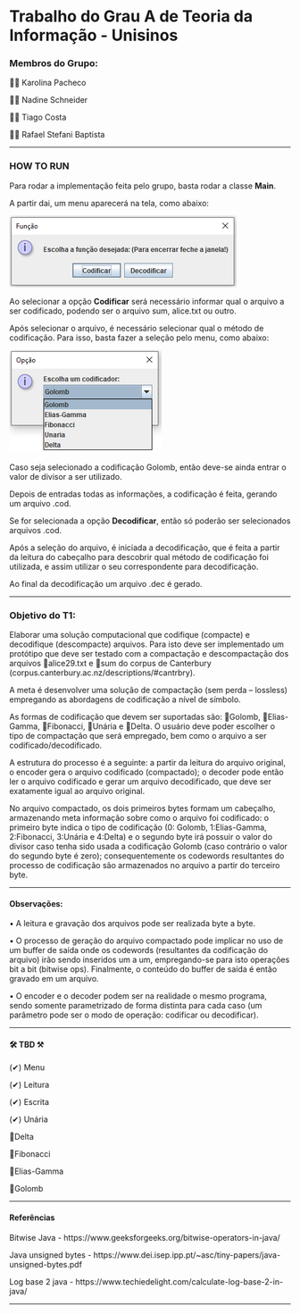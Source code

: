 <h1>Trabalho do Grau A de Teoria da Informação - Unisinos</h1>

<h3>Membros do Grupo:</h3>

<p>👩‍🎓 Karolina Pacheco</p>
<p>👩‍🎓 Nadine Schneider</p>
<p>👨‍🎓 Tiago Costa</p>
<p>👨‍🎓 Rafael Stefani Baptista</p>
<hr>


### HOW TO RUN

Para rodar a implementação feita pelo grupo, basta rodar a classe **Main**. 

A partir dai, um menu aparecerá na tela, como abaixo:


![menu](images/menu.png)


Ao selecionar a opção **Codificar** será necessário informar qual o arquivo a ser codificado, podendo ser o arquivo sum, alice.txt ou outro. 

Após selecionar o arquivo, é necessário selecionar qual o método de codificação. Para isso, basta fazer a seleção pelo menu, como abaixo: 

![menu](images/codificacoes.png)

Caso seja selecionado a codificação Golomb, então deve-se ainda entrar o valor de divisor a ser utilizado.

Depois de entradas todas as informações, a codificação é feita, gerando um arquivo .cod.


Se for selecionada a opção **Decodificar**, então só poderão ser selecionados arquivos .cod. 

Após a seleção do arquivo, é iniciada a decodificação, que é feita a partir da leitura do cabeçalho para descobrir qual método de codificação foi utilizada, e assim utilizar o seu correspondente para decodificação.

Ao final da decodificação um arquivo .dec é gerado.

<hr>
<h3>Objetivo do T1:</h3>

<p>Elaborar uma solução computacional que codifique (compacte) e decodifique (descompacte) arquivos. Para isto deve ser implementado um protótipo que deve ser testado com a compactação e descompactação dos arquivos 📄alice29.txt e 📄sum do corpus de Canterbury (corpus.canterbury.ac.nz/descriptions/#cantrbry).
  
A meta é desenvolver uma solução de compactação (sem perda – lossless) empregando as abordagens de codificação a nível de símbolo. 

As formas de codificação que devem ser suportadas são: 📘Golomb, 📗Elias-Gamma, 📕Fibonacci, 📒Unária e 📙Delta. O usuário deve poder escolher o tipo de compactação que será empregado, bem como o arquivo a ser codificado/decodificado.

A estrutura do processo é a seguinte: a partir da leitura do arquivo original, o encoder gera o arquivo codificado (compactado); o decoder pode então ler o arquivo codificado e gerar um arquivo decodificado, que deve ser exatamente igual ao arquivo original.</p>

<p>No arquivo compactado, os dois primeiros bytes formam um cabeçalho, armazenando meta informação sobre como o arquivo foi codificado: o primeiro byte indica o tipo de codificação (0: Golomb, 1:Elias-Gamma, 2:Fibonacci, 3:Unária e 4:Delta) e o segundo byte irá possuir o valor do divisor caso tenha sido usada a codificação Golomb (caso contrário o valor do segundo byte é zero); consequentemente os codewords resultantes do processo de codificação são armazenados no arquivo a partir do terceiro byte.</p>
<hr>
<h4>Observações:</h4>
<p>• A leitura e gravação dos arquivos pode ser realizada byte a byte.</p>

<p>• O processo de geração do arquivo compactado pode implicar no uso de um buffer de saída onde os codewords (resultantes da codificação do arquivo) irão sendo inseridos um a um, empregando-se para isto operações bit a bit (bitwise ops). Finalmente, o conteúdo do buffer de saída é então gravado em um arquivo.</p>

<p>• O encoder e o decoder podem ser na realidade o mesmo programa, sendo somente parametrizado de forma distinta para cada caso (um parâmetro pode ser o modo de operação: codificar ou decodificar).</p>

<hr>
<h4>🛠 TBD ⚒</h4>

<p>(✔) Menu</p>
<p>(✔) Leitura</p>
<p>(✔) Escrita</p>
<p>(✔) Unária</p> 
<p>📙Delta</p>
<p>📕Fibonacci</p>
<p>📗Elias-Gamma</p>
<p>📘Golomb</p>

<hr>
<h4>Referências</h4>
<p>Bitwise Java - https://www.geeksforgeeks.org/bitwise-operators-in-java/</p>
<p>Java unsigned bytes - https://www.dei.isep.ipp.pt/~asc/tiny-papers/java-unsigned-bytes.pdf</p>
<p>Log base 2 java - https://www.techiedelight.com/calculate-log-base-2-in-java/</p>
<hr>
